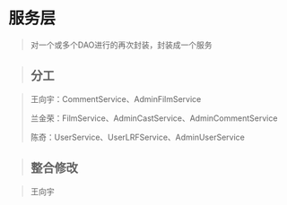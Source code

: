 # 服务层

> <p>对一个或多个DAO进行的再次封装，封装成一个服务</p>

> <h2>分工</h2>

> <p>王向宇：CommentService、AdminFilmService</p>
> <p>兰金荣：FilmService、AdminCastService、AdminCommentService</p>
> <p>陈奇：UserService、UserLRFService、AdminUserService</p>

> <h2>整合修改</h2>

> <p>王向宇</p>